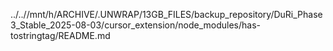 ../..//mnt/h/ARCHIVE/.UNWRAP/13GB_FILES/backup_repository/DuRi_Phase3_Stable_2025-08-03/cursor_extension/node_modules/has-tostringtag/README.md
